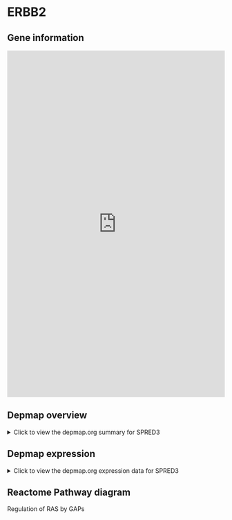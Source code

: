 <h1>ERBB2</h1>

<h2>Gene information</h2>
<iframe src="https://depmap.org/portal/gene/SPRED3?tab=about" style="border:none;width:100%;height:800px"></iframe>

<h2>Depmap overview</h2>
<details>
  <summary>Click to view the depmap.org summary for SPRED3</summary>
  <iframe src="https://depmap.org/portal/gene/SPRED3?tab=overview" style="border:none;width:100%;height:800px"></iframe>
</details>

<h2>Depmap expression</h2>
<details>
  <summary>Click to view the depmap.org expression data for SPRED3</summary>
  <iframe src="https://depmap.org/portal/gene/SPRED3?tab=characterization" style="border:none;width:100%;height:800px"></iframe>
</details>



<h2>Reactome Pathway diagram</h2>
Regulation of RAS by GAPs
<div id="diagramHolder"></div>

<script>
    //Creating the Reactome Diagram widget
    //Take into account a proxy needs to be set up in your server side pointing to www.reactome.org
    function onReactomeDiagramReady(){  //This function is automatically called when the widget code is ready to be used
        var diagram = Reactome.Diagram.create({
            "placeHolder" : "diagramHolder",
            "width" : 900,
            "height" : 500
        });

        //Initialising it to the "Hemostasis" pathway
        diagram.loadDiagram("R-HSA-5658442");

        //Adding different listeners

        diagram.onDiagramLoaded(function (loaded) {
            console.info("Loaded ", loaded);
            diagram.flagItems("BAD");
	    diagram.flagItems("Q92934");
            if (loaded == "R-HSA-5658442") diagram.selectItem("R-HSA-5658442");
        });

     }
</script>



